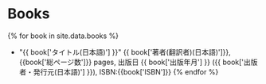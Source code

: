 # Books

{% for book in site.data.books %}

- "{{ book['タイトル(日本語)'] }}" {{ book['著者(翻訳者)(日本語)']}}, {{book['総ページ数']}} pages, 出版日 {{ book['出版年月'] }} ({{ book['出版者・発行元(日本語)'] }}), ISBN:{{book['ISBN']}}
  {% endfor %}
